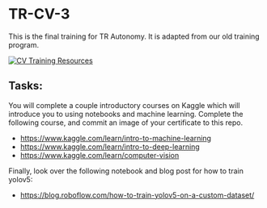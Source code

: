 # TR-CV-3

This is the final training for TR Autonomy. It is adapted from our old training program.

[![CV Training Resources](https://img.shields.io/badge/CV-%20Training%20Resources-eac817?labelColor=2a77a2&style=for-the-badge)](https://github.com/Triton-Robotics-Training/TR-CV-0/blob/main/resources.md)

## Tasks:

You will complete a couple introductory courses on Kaggle which will introduce you to using notebooks and machine learning. Complete the following course, and commit an image of your certificate to this repo.

- https://www.kaggle.com/learn/intro-to-machine-learning
- https://www.kaggle.com/learn/intro-to-deep-learning
- https://www.kaggle.com/learn/computer-vision

Finally, look over the following notebook and blog post for how to train yolov5:

- https://blog.roboflow.com/how-to-train-yolov5-on-a-custom-dataset/
